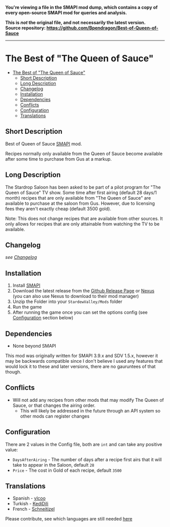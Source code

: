 **You're viewing a file in the SMAPI mod dump, which contains a copy of every open-source SMAPI mod
for queries and analysis.**

**This is _not_ the original file, and not necessarily the latest version.**  
**Source repository: https://github.com/Bpendragon/Best-of-Queen-of-Sauce**

----

# The Best of "The Queen of Sauce"

<!-- TOC -->

- [The Best of "The Queen of Sauce"](#the-best-of-the-queen-of-sauce)
    - [Short Description](#short-description)
    - [Long Description](#long-description)
    - [Changelog](#changelog)
    - [Installation](#installation)
    - [Dependencies](#dependencies)
    - [Conflicts](#conflicts)
    - [Configuration](#configuration)
    - [Translations](#translations)

<!-- /TOC -->

## Short Description
Best of Queen of Sauce [SMAPI](https://smapi.io) mod.

Recipes normally only available from the Queen of Sauce become available after some time to purchase from Gus at a markup.

## Long Description

The Stardrop Saloon has been asked to be part of a pilot program for "The Queen of Sauce" TV show. Some time after first airing (default 28 days/1 month) recipes that are only available from "The Queen of Sauce" are available to purchase at the saloon from Gus. However, due to licensing fees they aren't exactly cheap (default 3500 gold).

Note: This does not change recipes that are available from other sources. It only allows for recipes that are only attainable from watching the TV to be available. 

## Changelog

*see [Changelog](CHANGELOG.md)*

## Installation

1. Install [SMAPI](https://smapi.io)
2. Download the latest release from the [Github Release Page](https://github.com/Bpendragon/Best-of-Queen-of-Sauce/releases/) or [Nexus](https://www.nexusmods.com/stardewvalley/mods/7985?tab=files) (you can also use Nexus to download to their mod manager)
3. Unzip the Folder into your `StardewValley/Mods` folder
4. Run the game
5. After running the game once you can set the options config (see [Configuration](#configuration) section below)

## Dependencies

* None beyond SMAPI

This mod was originally written for SMAPI 3.9.x and SDV 1.5.x, however it may be backwards compatible since I don't believe I used any features that would lock it to these and later versions, there are no gauruntees of that though.

## Conflicts

* Will not add any recipes from other mods that may modify The Queen of Sauce, or that changes the airing order.
  * This will likely be addressed in the future through an API system so other mods can register changes

## Configuration

There are 2 values in the Config file, both are `int` and can take any positive value:

* `DaysAfterAiring` - The number of days after a recipe first airs that it will take to appear in the Saloon, default `28`
* `Price` - The cost in Gold of each recipe, default `3500`

## Translations

* Spanish - [vlcoo](https://github.com/vlcoo)
* Turkish - [KediDili](https://github.com/KediDili)
* French  - [Schneitizel](https://github.com/Schneitizel) 

Please contribute, see which languages are still needed [here](https://github.com/StardewModders/mod-translations/issues/39)
